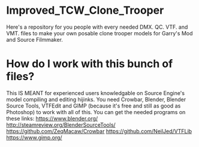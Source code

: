 # Improved_TCW_Clone_Trooper
Here's a repository for you people with every needed DMX. QC. VTF. and VMT. files to make your own posable clone trooper models for Garry's Mod and Source Filmmaker.

# How do I work with this bunch of files?
This IS MEANT for experienced users knowledgable on Source Engine's model compiling and editing hijinks. You need Crowbar, Blender, Blender Source Tools, VTFEdit and GIMP (because it's free and still as good as Photoshop) to work with all of this. You can get the needed programs on these links: https://www.blender.org/ http://steamreview.org/BlenderSourceTools/ https://github.com/ZeqMacaw/Crowbar https://github.com/NeilJed/VTFLib https://www.gimp.org/

